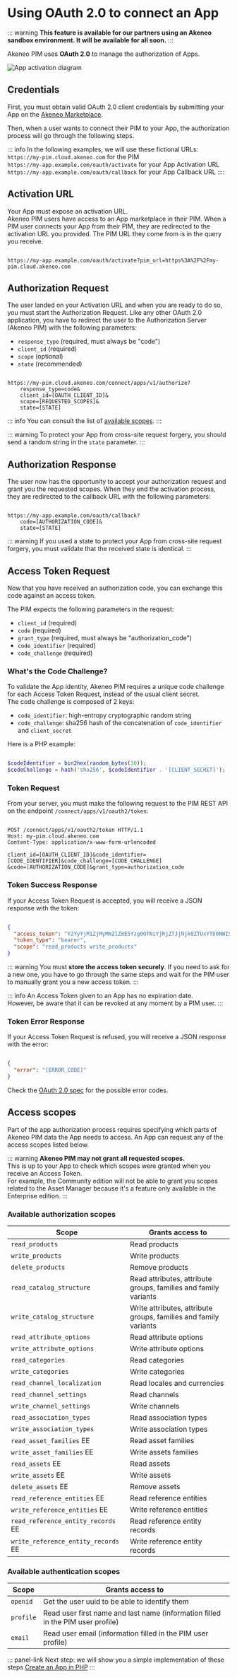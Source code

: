 # Using OAuth 2.0 to connect an App

::: warning
**This feature is available for our partners using an Akeneo sandbox environment. It will be available for all soon.**
:::

Akeneo PIM uses **OAuth 2.0** to manage the authorization of Apps.

![App activation diagram](../img/apps/app-activation-sequence-diagram.png)


## Credentials

First, you must obtain valid OAuth 2.0 client credentials by submitting your App on the
[Akeneo Marketplace](https://marketplace.akeneo.com/how-submit-extension-akeneo-marketplace).

Then, when a user wants to connect their PIM to your App, the authorization process will go through the following steps.

::: info
In the following examples, we will use these fictional URLs:  
`https://my-pim.cloud.akeneo.com` for the PIM  
`https://my-app.example.com/oauth/activate` for your App Activation URL  
`https://my-app.example.com/oauth/callback` for your App Callback URL
::::

## Activation URL

Your App must expose an activation URL.  
Akeneo PIM users have access to an App marketplace in their PIM. When a PIM user connects your App from their PIM,
they are redirected to the activation URL you provided. The PIM URL they come from is in the query you receive.

```

https://my-app.example.com/oauth/activate?pim_url=https%3A%2F%2Fmy-pim.cloud.akeneo.com
```

## Authorization Request

The user landed on your Activation URL and when you are ready to do so, you must start the Authorization Request.
Like any other OAuth 2.0 application, you have to redirect the user to the Authorization Server (Akeneo PIM)
with the following parameters:

- `response_type` (required, must always be "code")
- `client_id` (required)
- `scope` (optional)
- `state` (recommended)

```

https://my-pim.cloud.akeneo.com/connect/apps/v1/authorize?
    response_type=code&
    client_id=[OAUTH_CLIENT_ID]&
    scope=[REQUESTED_SCOPES]&
    state=[STATE]
```

::: info
You can consult the list of [available scopes](/apps/access-scopes.html).
:::

::: warning
To protect your App from cross-site request forgery, you should send a random string in the `state` parameter.
:::

## Authorization Response

The user now has the opportunity to accept your authorization request and grant you the requested scopes.
When they end the activation process, they are redirected to the callback URL with the following parameters:

```

https://my-app.example.com/oauth/callback?
    code=[AUTHORIZATION_CODE]&
    state=[STATE]
```

::: warning
If you used a state to protect your App from cross-site request forgery, you must validate that the received
state is identical.
:::

## Access Token Request

Now that you have received an authorization code, you can exchange this code against an access token.

The PIM expects the following parameters in the request:
- `client_id` (required)
- `code` (required)
- `grant_type` (required, must always be "authorization_code")
- `code_identifier` (required)
- `code_challenge` (required)

### What's the Code Challenge?

To validate the App identity, Akeneo PIM requires a unique code challenge for each Access Token Request,
instead of the usual client secret.  
The code challenge is composed of 2 keys:
- `code_identifier`: high-entropy cryptographic random string
- `code_challenge`: sha256 hash of the concatenation of `code_identifier` and `client_secret`

Here is a PHP example:
```php

$codeIdentifier = bin2hex(random_bytes(30));
$codeChallenge = hash('sha256', $codeIdentifier . '[CLIENT_SECRET]');
```

### Token Request

From your server, you must make the following request to the PIM REST API
on the endpoint `/connect/apps/v1/oauth2/token`:

```

POST /connect/apps/v1/oauth2/token HTTP/1.1
Host: my-pim.cloud.akeneo.com
Content-Type: application/x-www-form-urlencoded

client_id=[OAUTH_CLIENT_ID]&code_identifier=[CODE_IDENTIFIER]&code_challenge=[CODE_CHALLENGE]
&code=[AUTHORIZATION_CODE]&grant_type=authorization_code
```

### Token Success Response

If your Access Token Request is accepted, you will receive a JSON response with the token:

```json

{
  "access_token": "Y2YyYjM1ZjMyMmZlZmE5Yzg0OTNiYjRjZTJjNjk0ZTUxYTE0NWI5Zm",
  "token_type": "bearer",
  "scope": "read_products write_products"
}
```

::: warning
You must **store the access token securely**. If you need to ask for a new one, you have to go through the same steps
and wait for the PIM user to manually grant you a new access token.
:::

::: info
An Access Token given to an App has no expiration date.  
However, be aware that it can be revoked at any moment by a PIM user.
:::

### Token Error Response

If your Access Token Request is refused, you will receive a JSON response with the error:

```json

{
  "error": "[ERROR_CODE]"
}
```

Check the [OAuth 2.0 spec](https://datatracker.ietf.org/doc/html/rfc6749#section-4.1.2.1) for the possible error codes.

## Access scopes

Part of the app authorization process requires specifying which parts of Akeneo PIM data the App needs to access.
An App can request any of the access scopes listed below.

::: warning
**Akeneo PIM may not grant all requested scopes.**  
This is up to your App to check which scopes were granted when you receive an Access Token.  
For example, the Community edition will not be able to grant you scopes related to the Asset Manager because
it's a feature only available in the Enterprise edition.
:::

### Available authorization scopes

| Scope | Grants access to |
|-------|------------------|
| `read_products` | Read products |
| `write_products` | Write products |
| `delete_products` | Remove products |
| `read_catalog_structure` | Read attributes, attribute groups, families and family variants|
| `write_catalog_structure` | Write attributes, attribute groups, families and family variants |
| `read_attribute_options` | Read attribute options |
| `write_attribute_options` | Write attribute options  |
| `read_categories` | Read categories  |
| `write_categories` | Write categories |
| `read_channel_localization` | Read locales and currencies |
| `read_channel_settings` | Read channels |
| `write_channel_settings` | Write channels |
| `read_association_types` | Read association types |
| `write_association_types` | Write association types |
| `read_asset_families` <span class="label label-ee">EE</span> | Read asset families |
| `write_asset_families` <span class="label label-ee">EE</span> | Write assets families |
| `read_assets` <span class="label label-ee">EE</span> | Read assets |
| `write_assets` <span class="label label-ee">EE</span> | Write assets |
| `delete_assets` <span class="label label-ee">EE</span> | Remove assets |
| `read_reference_entities` <span class="label label-ee">EE</span> | Read reference entities |
| `write_reference_entities` <span class="label label-ee">EE</span> | Write reference entities |
| `read_reference_entity_records` <span class="label label-ee">EE</span> | Read reference entity records |
| `write_reference_entity_records` <span class="label label-ee">EE</span> | Write reference entity records |


### Available authentication scopes

| Scope | Grants access to |
|-------|------------------|
| `openid` | Get the user uuid to be able to identify them |
| `profile` | Read user first name and last name (information filled in the PIM user profile) |
| `email` | Read user email (information filled in the PIM user profile) |



::: panel-link Next step: we will show you a simple implementation of these steps [Create an App in PHP](/apps/create-app-in-php.html)
:::
